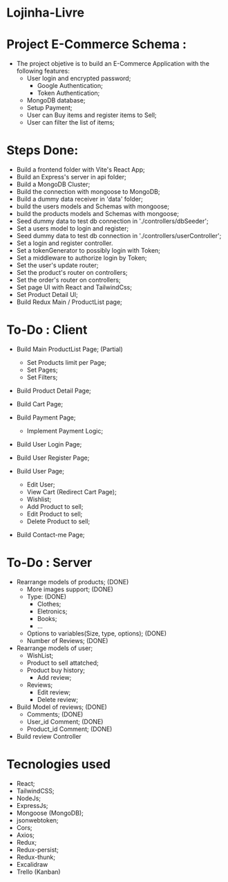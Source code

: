 # Lojinha-Livre
# Project E-Commerce Schema :

- The project objetive is to build an E-Commerce Application with the following features: 
  - User login and encrypted password; 
    - Google Authentication;
    - Token Authentication;
  - MongoDB database;
  - Setup Payment;
  - User can Buy items and register items to Sell;
  - User can filter the list of items; 

# Steps Done:

  - Build a frontend folder with Vite's React App;
  - Build an Express's server in api folder;
  - Build a MongoDB Cluster;
  - Build the connection with mongoose to MongoDB; 
  - Build a dummy data receiver in 'data' folder;
  - build the users models and Schemas with mongoose;
  - build the products models and Schemas with mongoose;
  - Seed dummy data to test db connection in './controllers/dbSeeder';
  - Set a users model to login and register;
  - Seed dummy data to test db connection in './controllers/userController';
  - Set a login and register controller.
  - Set a tokenGenerator to possibly login with Token;
  - Set a middleware to authorize login by Token;
  - Set the user's update router;
  - Set the product's router on controllers;
  - Set the order's router on controllers;
  - Set page UI with React and TailwindCss;
  - Set Product Detail UI;
  - Build Redux Main / ProductList page;

# To-Do : Client

  - Build Main ProductList Page; (Partial)
    - Set Products limit per Page; 
    - Set Pages;
    - Set Filters;

  - Build Product Detail Page;
  - Build Cart Page;
  - Build Payment Page;
    - Implement Payment Logic;
  - Build User Login Page;
  - Build User Register Page;
  - Build User Page;
    - Edit User;
    - View Cart (Redirect Cart Page);
    - Wishlist;
    - Add Product to sell;
    - Edit Product to sell;
    - Delete Product to sell;
  - Build Contact-me Page;

# To-Do : Server 

  - Rearrange models of products; (DONE)
    - More images support; (DONE)
    - Type: (DONE)
      - Clothes;
      - Eletronics;
      - Books; 
      - ...
    - Options to variables(Size, type, options); (DONE)
    - Number of Reviews; (DONE)
  - Rearrange models of user; 
    - WishList;
    - Product to sell attatched;
    - Product buy history;
      - Add review;
    - Reviews;
      - Edit review;
      - Delete review;
  - Build Model of reviews; (DONE)
    - Comments; (DONE)
    - User_id Comment;  (DONE)
    - Product_id Comment; (DONE)
  - Build review Controller 


# Tecnologies used

  - React;
  - TailwindCSS;
  - NodeJs;
  - ExpressJs;
  - Mongoose (MongoDB);
  - jsonwebtoken;
  - Cors;
  - Axios;
  - Redux;
  - Redux-persist;
  - Redux-thunk;
  - Excalidraw
  - Trello (Kanban)